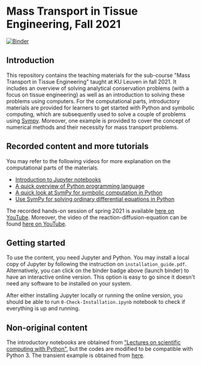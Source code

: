 # Mass Transport in Tissue Engineering, Fall 2021

[![Binder](https://mybinder.org/badge_logo.svg)](https://mybinder.org/v2/gh/mbarzegary/mass-transport-tissue-engineering-fall2021/HEAD)

## Introduction

This repository contains the teaching materials for the sub-course "Mass Transport in Tissue Engineering" taught at KU Leuven in fall 2021. It includes an overview of solving analytical conservation problems (with a focus on tissue engineering) as well as an introduction to solving these problems using computers. For the computational parts, introductory materials are provided for learners to get started with Python and symbolic computing, which are subsequently used to solve a couple of problems using [Sympy](https://www.sympy.org/en/index.html). Moreover, one example is provided to cover the concept of numerical methods and their necessity for mass transport problems.

## Recorded content and more tutorials

You may refer to the following videos for more explanation on the computational parts of the materials.

* [Introduction to Jupyter notebooks](https://www.youtube.com/watch?v=_xYVsijBF8w&ab_channel=TuxRiders)
* [A quick overview of Python programming language](https://www.youtube.com/watch?v=w0jbjaJf_Ho&ab_channel=TuxRiders)
* [A quick look at SymPy for symbolic computation in Python](https://www.youtube.com/watch?v=lR40tFmSCwM&ab_channel=TuxRiders)
* [Use SymPy for solving ordinary differential equations in Python](https://www.youtube.com/watch?v=xCB8qgRrZwU&ab_channel=TuxRiders)

The recorded hands-on session of spring 2021 is available [here on YouTube](https://youtu.be/sm9GozNz3_w). Moreover, the video of the reaction-diffusion-equation can be found [here on YouTube](https://www.youtube.com/watch?v=YiIT3p507S0&ab_channel=MojtabaBarzegari).

## Getting started

To use the content, you need Jupyter and Python. You may install a local copy of Jupyter by following the instruction on `installation_guide.pdf`. Alternatively, you can click on the binder badge above (launch binder) to have an interactive online version. This option is easy to go since it doesn't need any software to be installed on your system.

After either installing Jupyter locally or running the online version, you should be able to run `0-Check-Installation.ipynb` notebook to check if everything is up and running.


## Non-original content

The introductory notebooks are obtained from ["Lectures on scientific computing with Python"](https://github.com/jrjohansson/scientific-python-lectures), but the codes are modified to be compatible with Python 3. The transient example is obtained from [here](https://scipython.com/book/chapter-7-matplotlib/examples/the-two-dimensional-diffusion-equation/).
